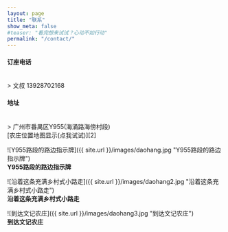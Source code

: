 ```yaml
---
layout: page
title: "联系"
show_meta: false
#teaser: "看完想来试试？心动不如行动"
permalink: "/contact/"
---
```


#### 订座电话
<br/>
> 文叔 13928702168 

#### 地址
<br/>
> 广州市番禺区Y955(海涌路海傍村段) 

<br/>
[农庄位置地图显示(点我试试)][2]
<br/>

![Y955路段的路边指示牌]({{ site.url }}/images/daohang.jpg "Y955路段的路边指示牌")
<br/>
**Y955路段的路边指示牌**
<br/>

![沿着这条充满乡村式小路走]({{ site.url }}/images/daohang2.jpg "沿着这条充满乡村式小路走")
<br/>
**沿着这条充满乡村式小路走** 
<br/>

![到达文记农庄]({{ site.url }}/images/daohang3.jpg "到达文记农庄")
<br/>
**到达文记农庄**


[1]: http://j.map.baidu.com/OL1S4  "农庄百度地图标记"
[2]: http://m.amap.com/?q=22.93742354,113.46491933&name=文记农庄 "农庄高德地图标记"

